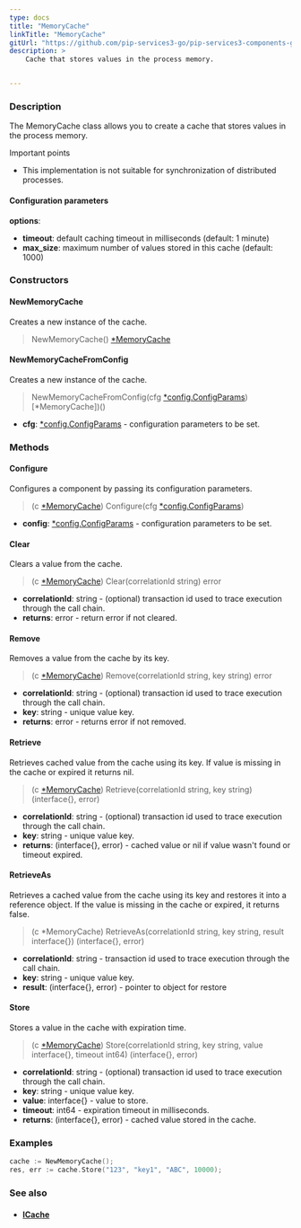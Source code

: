 ```yaml
---
type: docs
title: "MemoryCache"
linkTitle: "MemoryCache"
gitUrl: "https://github.com/pip-services3-go/pip-services3-components-go"
description: >
    Cache that stores values in the process memory.


---
```


### Description  

The MemoryCache class allows you to create a cache that stores values in the process memory.

Important points

- This implementation is not suitable for synchronization of distributed processes.

#### Configuration parameters
**options**:
- **timeout**: default caching timeout in milliseconds (default: 1 minute)
- **max_size**: maximum number of values stored in this cache (default: 1000)


### Constructors

#### NewMemoryCache
Creates a new instance of the cache.

> NewMemoryCache() [*MemoryCache]()

#### NewMemoryCacheFromConfig
Creates a new instance of the cache.

> NewMemoryCacheFromConfig(cfg [*config.ConfigParams](../../../commons/config/config_params)) [*MemoryCache])()

- **cfg**: [*config.ConfigParams](../../../commons/config/config_params) - configuration parameters to be set.


### Methods

#### Configure
Configures a component by passing its configuration parameters.

> (c [*MemoryCache]()) Configure(cfg [*config.ConfigParams](../../../commons/config/config_params))

- **config**: [*config.ConfigParams](../../../commons/config/config_params) - configuration parameters to be set.


#### Clear
Clears a value from the cache.

> (c [*MemoryCache]()) Clear(correlationId string) error

- **correlationId**: string - (optional) transaction id used to trace execution through the call chain.
- **returns**: error - return error if not cleared.

#### Remove
Removes a value from the cache by its key.

> (c [*MemoryCache]()) Remove(correlationId string, key string) error

- **correlationId**: string - (optional) transaction id used to trace execution through the call chain.
- **key**: string - unique value key.
- **returns**: error - returns error if not removed.


#### Retrieve
Retrieves cached value from the cache using its key.
If value is missing in the cache or expired it returns nil.

> (c [*MemoryCache]()) Retrieve(correlationId string, key string) (interface{}, error)

- **correlationId**: string - (optional) transaction id used to trace execution through the call chain.
- **key**: string - unique value key.
- **returns**: (interface{}, error) - cached value or nil if value wasn't found or timeout expired.


#### RetrieveAs
Retrieves a cached value from the cache using its key and restores it into a reference object. If the value is missing in the cache or expired, it returns false.

> (c *MemoryCache) RetrieveAs(correlationId string, key string, result interface{}) (interface{}, error)

- **correlationId**: string - transaction id used to trace execution through the call chain.
- **key**: string - unique value key.
- **result**: (interface{}, error) - pointer to object for restore


#### Store
Stores a value in the cache with expiration time.

> (c [*MemoryCache]()) Store(correlationId string, key string, value interface{}, timeout int64) (interface{}, error)

- **correlationId**: string - (optional) transaction id used to trace execution through the call chain.
- **key**: string - unique value key.
- **value**: interface{} - value to store.
- **timeout**: int64 - expiration timeout in milliseconds.
- **returns**: (interface{}, error) - cached value stored in the cache.

### Examples

```go
cache := NewMemoryCache();
res, err := cache.Store("123", "key1", "ABC", 10000);
```

### See also
- #### [ICache](../icache)
